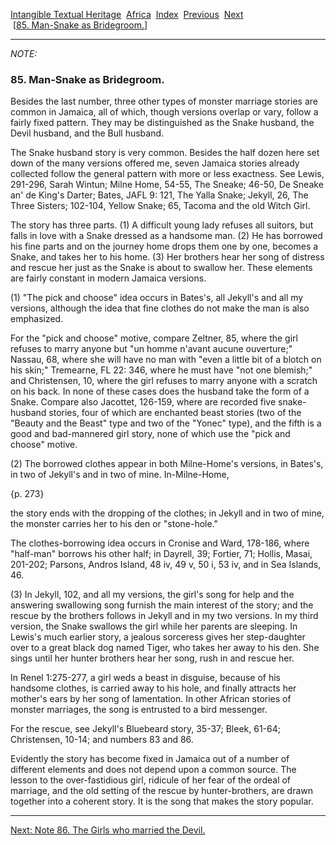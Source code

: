 [Intangible Textual Heritage](../../index)  [Africa](../index) 
[Index](index)  [Previous](jas084n)  [Next](jas086n)   
 \[[85. Man-Snake as Bridegroom.](jas085)\]

------------------------------------------------------------------------

*NOTE:* 

### 85. Man-Snake as Bridegroom.

Besides the last number, three other types of monster marriage stories
are common in Jamaica, all of which, though versions overlap or vary,
follow a fairly fixed pattern. They may be distinguished as the Snake
husband, the Devil husband, and the Bull husband.

The Snake husband story is very common. Besides the half dozen here set
down of the many versions offered me, seven Jamaica stories already
collected follow the general pattern with more or less exactness. See
Lewis, 291-296, Sarah Wintun; Milne Home, 54-55, The Sneake; 46-50, De
Sneake an' de King's Darter; Bates, JAFL 9: 121, The Yalla Snake;
Jekyll, 26, The Three Sisters; 102-104, Yellow Snake; 65, Tacoma and the
old Witch Girl.

The story has three parts. (1) A difficult young lady refuses all
suitors, but falls in love with a Snake dressed as a handsome man. (2)
He has borrowed his fine parts and on the journey home drops them one by
one, becomes a Snake, and takes her to his home. (3) Her brothers hear
her song of distress and rescue her just as the Snake is about to
swallow her. These elements are fairly constant in modern Jamaica
versions.

\(1\) "The pick and choose" idea occurs in Bates's, all Jekyll's and all
my versions, although the idea that fine clothes do not make the man is
also emphasized.

For the "pick and choose" motive, compare Zeltner, 85, where the girl
refuses to marry anyone but "un homme n'avant aucune ouverture;" Nassau,
68, where she will have no man with "even a little bit of a blotch on
his skin;" Tremearne, FL 22: 346, where he must have "not one blemish;"
and Christensen, 10, where the girl refuses to marry anyone with a
scratch on his back. In none of these cases does the husband take the
form of a Snake. Compare also Jacottet, 126-159, where are recorded five
snake-husband stories, four of which are enchanted beast stories (two of
the "Beauty and the Beast" type and two of the "Yonec" type), and the
fifth is a good and bad-mannered girl story, none of which use the "pick
and choose" motive.

\(2\) The borrowed clothes appear in both Milne-Home's versions, in
Bates's, in two of Jekyll's and in two of mine. In-Milne-Home,

{p. 273}

the story ends with the dropping of the clothes; in Jekyll and in two of
mine, the monster carries her to his den or "stone-hole."

The clothes-borrowing idea occurs in Cronise and Ward, 178-186, where
"half-man" borrows his other half; in Dayrell, 39; Fortier, 71; Hollis,
Masai, 201-202; Parsons, Andros Island, 48 iv, 49 v, 50 i, 53 iv, and in
Sea Islands, 46.

\(3\) In Jekyll, 102, and all my versions, the girl's song for help and
the answering swallowing song furnish the main interest of the story;
and the rescue by the brothers follows in Jekyll and in my two versions.
In my third version, the Snake swallows the girl while her parents are
sleeping. In Lewis's much earlier story, a jealous sorceress gives her
step-daughter over to a great black dog named Tiger, who takes her away
to his den. She sings until her hunter brothers hear her song, rush in
and rescue her.

In Renel 1:275-277, a girl weds a beast in disguise, because of his
handsome clothes, is carried away to his hole, and finally attracts her
mother's ears by her song of lamentation. In other African stories of
monster marriages, the song is entrusted to a bird messenger.

For the rescue, see Jekyll's Bluebeard story, 35-37; Bleek, 61-64;
Christensen, 10-14; and numbers 83 and 86.

Evidently the story has become fixed in Jamaica out of a number of
different elements and does not depend upon a common source. The lesson
to the over-fastidious girl, ridicule of her fear of the ordeal of
marriage, and the old setting of the rescue by hunter-brothers, are
drawn together into a coherent story. It is the song that makes the
story popular.

------------------------------------------------------------------------

[Next: Note 86. The Girls who married the Devil.](jas086n)
